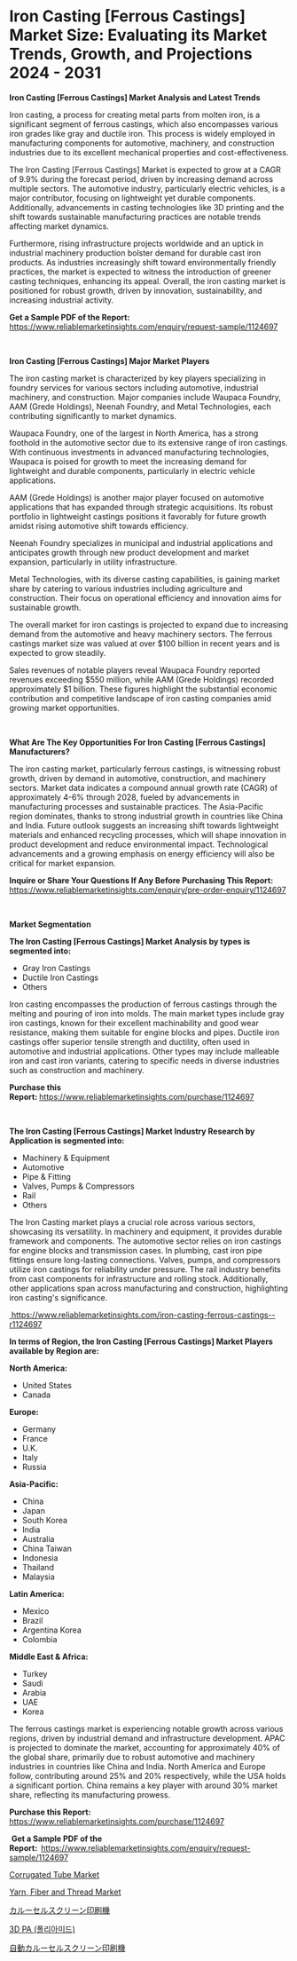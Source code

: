 <p><h1>Iron Casting [Ferrous Castings] Market Size: Evaluating its Market Trends, Growth, and Projections 2024 - 2031</h1></p><p><strong>Iron Casting [Ferrous Castings] Market Analysis and Latest Trends</strong></p>
<p><p>Iron casting, a process for creating metal parts from molten iron, is a significant segment of ferrous castings, which also encompasses various iron grades like gray and ductile iron. This process is widely employed in manufacturing components for automotive, machinery, and construction industries due to its excellent mechanical properties and cost-effectiveness.</p><p>The Iron Casting [Ferrous Castings] Market is expected to grow at a CAGR of 9.9% during the forecast period, driven by increasing demand across multiple sectors. The automotive industry, particularly electric vehicles, is a major contributor, focusing on lightweight yet durable components. Additionally, advancements in casting technologies like 3D printing and the shift towards sustainable manufacturing practices are notable trends affecting market dynamics.</p><p>Furthermore, rising infrastructure projects worldwide and an uptick in industrial machinery production bolster demand for durable cast iron products. As industries increasingly shift toward environmentally friendly practices, the market is expected to witness the introduction of greener casting techniques, enhancing its appeal. Overall, the iron casting market is positioned for robust growth, driven by innovation, sustainability, and increasing industrial activity.</p></p>
<p><strong>Get a Sample PDF of the Report:&nbsp;</strong> <a href="https://www.reliablemarketinsights.com/enquiry/request-sample/1124697">https://www.reliablemarketinsights.com/enquiry/request-sample/1124697</a></p>
<p>&nbsp;</p>
<p><strong>Iron Casting [Ferrous Castings] Major Market Players</strong></p>
<p><p>The iron casting market is characterized by key players specializing in foundry services for various sectors including automotive, industrial machinery, and construction. Major companies include Waupaca Foundry, AAM (Grede Holdings), Neenah Foundry, and Metal Technologies, each contributing significantly to market dynamics.</p><p>Waupaca Foundry, one of the largest in North America, has a strong foothold in the automotive sector due to its extensive range of iron castings. With continuous investments in advanced manufacturing technologies, Waupaca is poised for growth to meet the increasing demand for lightweight and durable components, particularly in electric vehicle applications.</p><p>AAM (Grede Holdings) is another major player focused on automotive applications that has expanded through strategic acquisitions. Its robust portfolio in lightweight castings positions it favorably for future growth amidst rising automotive shift towards efficiency.</p><p>Neenah Foundry specializes in municipal and industrial applications and anticipates growth through new product development and market expansion, particularly in utility infrastructure.</p><p>Metal Technologies, with its diverse casting capabilities, is gaining market share by catering to various industries including agriculture and construction. Their focus on operational efficiency and innovation aims for sustainable growth.</p><p>The overall market for iron castings is projected to expand due to increasing demand from the automotive and heavy machinery sectors. The ferrous castings market size was valued at over $100 billion in recent years and is expected to grow steadily.</p><p>Sales revenues of notable players reveal Waupaca Foundry reported revenues exceeding $550 million, while AAM (Grede Holdings) recorded approximately $1 billion. These figures highlight the substantial economic contribution and competitive landscape of iron casting companies amid growing market opportunities.</p></p>
<p>&nbsp;</p>
<p><strong>What Are The Key Opportunities For Iron Casting [Ferrous Castings] Manufacturers?</strong></p>
<p><p>The iron casting market, particularly ferrous castings, is witnessing robust growth, driven by demand in automotive, construction, and machinery sectors. Market data indicates a compound annual growth rate (CAGR) of approximately 4-6% through 2028, fueled by advancements in manufacturing processes and sustainable practices. The Asia-Pacific region dominates, thanks to strong industrial growth in countries like China and India. Future outlook suggests an increasing shift towards lightweight materials and enhanced recycling processes, which will shape innovation in product development and reduce environmental impact. Technological advancements and a growing emphasis on energy efficiency will also be critical for market expansion.</p></p>
<p><strong>Inquire or Share Your Questions If Any Before Purchasing This Report:</strong> <a href="https://www.reliablemarketinsights.com/enquiry/pre-order-enquiry/1124697">https://www.reliablemarketinsights.com/enquiry/pre-order-enquiry/1124697</a></p>
<p>&nbsp;</p>
<p><strong>Market Segmentation</strong></p>
<p><strong>The Iron Casting [Ferrous Castings] Market Analysis by types is segmented into:</strong></p>
<p><ul><li>Gray Iron Castings</li><li>Ductile Iron Castings</li><li>Others</li></ul></p>
<p><p>Iron casting encompasses the production of ferrous castings through the melting and pouring of iron into molds. The main market types include gray iron castings, known for their excellent machinability and good wear resistance, making them suitable for engine blocks and pipes. Ductile iron castings offer superior tensile strength and ductility, often used in automotive and industrial applications. Other types may include malleable iron and cast iron variants, catering to specific needs in diverse industries such as construction and machinery.</p></p>
<p><strong>Purchase this Report:&nbsp;</strong><a href="https://www.reliablemarketinsights.com/purchase/1124697">https://www.reliablemarketinsights.com/purchase/1124697</a></p>
<p>&nbsp;</p>
<p><strong>The Iron Casting [Ferrous Castings] Market Industry Research by Application is segmented into:</strong></p>
<p><ul><li>Machinery & Equipment</li><li>Automotive</li><li>Pipe & Fitting</li><li>Valves, Pumps & Compressors</li><li>Rail</li><li>Others</li></ul></p>
<p><p>The Iron Casting market plays a crucial role across various sectors, showcasing its versatility. In machinery and equipment, it provides durable framework and components. The automotive sector relies on iron castings for engine blocks and transmission cases. In plumbing, cast iron pipe fittings ensure long-lasting connections. Valves, pumps, and compressors utilize iron castings for reliability under pressure. The rail industry benefits from cast components for infrastructure and rolling stock. Additionally, other applications span across manufacturing and construction, highlighting iron casting's significance.</p></p>
<p><a href="https://www.reliablemarketinsights.com/iron-casting-ferrous-castings--r1124697">&nbsp;https://www.reliablemarketinsights.com/iron-casting-ferrous-castings--r1124697</a></p>
<p><strong>In terms of Region, the Iron Casting [Ferrous Castings] Market Players available by Region are:</strong></p>
<p>
    <p> <strong> North America: </strong>
        <ul>
            <li>United States</li>
            <li>Canada</li>
        </ul>
        </p> 
    <p> <strong> Europe: </strong>
        <ul>
            <li>Germany</li>
            <li>France</li>
            <li>U.K.</li>
            <li>Italy</li>
            <li>Russia</li>
        </ul>
        </p> 
    <p> <strong> Asia-Pacific: </strong>
        <ul>
            <li>China</li>
            <li>Japan</li>
            <li>South Korea</li>
            <li>India</li>
            <li>Australia</li>
            <li>China Taiwan</li>
            <li>Indonesia</li>
            <li>Thailand</li>
            <li>Malaysia</li>
        </ul>
        </p> 
    <p> <strong> Latin America: </strong>
        <ul>
            <li>Mexico</li>
            <li>Brazil</li>
            <li>Argentina Korea</li>
            <li>Colombia</li>
        </ul>
        </p> 
    <p> <strong> Middle East & Africa: </strong>
        <ul>
            <li>Turkey</li>
            <li>Saudi</li>
            <li>Arabia</li>
            <li>UAE</li>
            <li>Korea</li>
        </ul>
    </p>
    </p>
<p><p>The ferrous castings market is experiencing notable growth across various regions, driven by industrial demand and infrastructure development. APAC is projected to dominate the market, accounting for approximately 40% of the global share, primarily due to robust automotive and machinery industries in countries like China and India. North America and Europe follow, contributing around 25% and 20% respectively, while the USA holds a significant portion. China remains a key player with around 30% market share, reflecting its manufacturing prowess.</p></p>
<p><strong>Purchase this Report: </strong><a href="https://www.reliablemarketinsights.com/purchase/1124697">https://www.reliablemarketinsights.com/purchase/1124697</a></p>
<p>&nbsp;<strong>Get a Sample PDF of the Report:&nbsp;&nbsp;</strong><a href="https://www.reliablemarketinsights.com/enquiry/request-sample/1124697">https://www.reliablemarketinsights.com/enquiry/request-sample/1124697</a></p>
<p><strong></strong></p>
<p><p><a href="https://issuu.com/reportprime-2/docs/corrugated-tube-market-size-2030.pp_36783dddd0f4bf">Corrugated Tube Market</a></p><p><a href="https://www.linkedin.com/pulse/yarn-fiber-thread-market-indicators-size-regional-breakdown-d8bsf?trackingId=m0IbT6CFQbKcUwiL29%2BZzw%3D%3D">Yarn, Fiber and Thread Market</a></p><p><a href="https://medium.com/@sheilabruen2023/carousel-screen-printing-machines-a59171363c13">カルーセルスクリーン印刷機</a></p><p><a href="https://medium.com/@samwright606679/3d-pa-%ED%8F%B4%EB%A6%AC%EC%95%84%EB%AF%B8%EB%93%9C-%EC%8B%9C%EC%9E%A5-%EB%8F%99%ED%96%A5-%EB%B0%8F-%EC%8B%9C%EC%9E%A5-%EC%84%B1%EC%9E%A5-%EC%A0%84%EB%A7%9D-2024-2031-0ba8229e1b4e">3D PA (폴리아미드)</a></p><p><a href="https://medium.com/@sheilabruen2023/automatic-carousel-screen-printing-machines-dedd66c1f89f">自動カルーセルスクリーン印刷機</a></p></p>